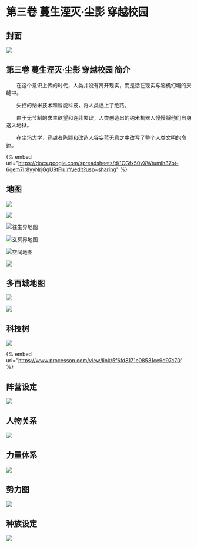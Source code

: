 # 第三卷 蔓生湮灭·尘影 穿越校园

## 封面

![](<../../.gitbook/assets/3 (1).png>)

## 第三卷 蔓生湮灭·尘影 穿越校园 简介

　　在这个意识上传的时代，人类并没有离开现实，而是活在现实与脑机幻境的夹缝中。

　　失控的纳米技术和智能科技，将人类逼上了绝路。

　　由于无节制的求生欲望和连续失误，人类创造出的纳米机器人慢慢将他们自身送入地狱。

　　在尘坞大学，穿越者陈颖和改造人谷妄蓝无意之中改写了整个人类文明的命运。

{% embed url="https://docs.google.com/spreadsheets/d/1CGfx50yXWtumIh37bt-6gem7Ir8yyNrjGgU9tFluIrY/edit?usp=sharing" %}

## 地图

![](../../.gitbook/assets/A43.png)

![](../../.gitbook/assets/A4-1.png)

![往生界地图](../../.gitbook/assets/A4-2.png)

![玄冥界地图](../../.gitbook/assets/A4-3.png)

![空间地图](../../.gitbook/assets/A4-7.png)

![](<../../.gitbook/assets/画板 2.png>)

## 多百城地图

![](../../.gitbook/assets/A4-10.png)

![](../../.gitbook/assets/A4-11.png)

## 科技树

![](../../.gitbook/assets/生电社历史.png)

{% embed url="https://www.processon.com/view/link/5f6fd8171e08531ce9d97c70" %}

## 阵营设定

![](../../.gitbook/assets/A4-4.png)

## 人物关系

![](../../.gitbook/assets/A4-5.png)

## 力量体系

![](../../.gitbook/assets/A4-9.png)

## 势力图

![](<../../.gitbook/assets/A4-8 (1).png>)

## 种族设定

![](../../.gitbook/assets/A4-6.png)


